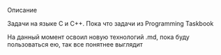 Описание

Задачи на языке C и C++. Пока что задачи из Programming Taskbook

На данный момент освоил новую технологий .md, пока буду пользоваться ею, так все понятнее выглядит
